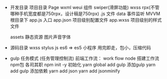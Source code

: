 - 开发目录 
    项目目录
    Page
        wxml weui 组件 swiper(滑屏功能)
        wxss rpx(不管哪种手机宽度都是750rpx，设计稿是750rpx)
        .js 文件 data 事件监听 
        MVVM 
    根目录下
    app.js   入口
    app.json 项目级别配置文件
    app.wxss 项目级别的样式文件

    assets  静态资源
    图片声音字体

- 源码目录
    wxss stylus
    js es6 => es5
    小程序  用完即走，包小，压缩代码

- gulp 任务模式  (任务管理控制流)
    前端工作流： work flow
    node 搭建工作流  npm包 各司其职
    npm init -y             初始化
    yarn global add gulp    添加gulp
    yarn add gulp           添加依赖
    yarn add json
    yarn add jsonminify



